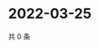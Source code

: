 # 2022-03-25

共 0 条

<!-- BEGIN WEIBO -->
<!-- 最后更新时间 Fri Mar 25 2022 20:45:39 GMT+0800 (China Standard Time) -->

<!-- END WEIBO -->
